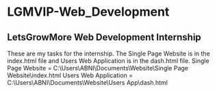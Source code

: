 # LGMVIP-Web_Development
## LetsGrowMore Web Development Internship
These are my tasks for the internship.
The Single Page Website is in the index.html file and Users Web Application is in the dash.html file.
Single Page Website = C:\Users\ABNI\Documents\Website\Single Page Website\index.html
Users Web Application = C:\Users\ABNI\Documents\Website\Users App\dash.html
